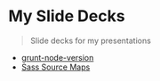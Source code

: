 # My Slide Decks

> Slide decks for my presentations

- [grunt-node-version](http://projects.jamieking.me/decks/grunt-node-version)
- [Sass Source Maps](http://projects.jamieking.me/decks/sourcemaps) 
